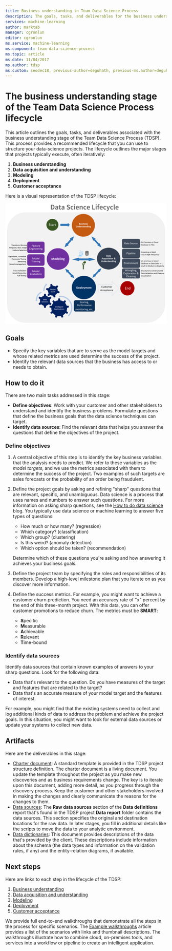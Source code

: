```yaml
---
title: Business understanding in Team Data Science Process
description: The goals, tasks, and deliverables for the business understanding stage of your data-science projects in the Team Data Science Process.
services: machine-learning
author: marktab
manager: cgronlun
editor: cgronlun
ms.service: machine-learning
ms.component: team-data-science-process
ms.topic: article
ms.date: 11/04/2017
ms.author: tdsp
ms.custom: seodec18, previous-author=deguhath, previous-ms.author=deguhath
---
```

# The business understanding stage of the Team Data Science Process lifecycle

This article outlines the goals, tasks, and deliverables associated with the business understanding stage of the Team Data Science Process (TDSP). This process provides a recommended lifecycle that you can use to structure your data-science projects. The lifecycle outlines the major stages that projects typically execute, often iteratively:

   1. **Business understanding**
   2. **Data acquisition and understanding**
   3. **Modeling**
   4. **Deployment**
   5. **Customer acceptance**

Here is a visual representation of the TDSP lifecycle: 

![TDSP lifecycle](./media/lifecycle/tdsp-lifecycle2.png) 


## Goals
* Specify the key variables that are to serve as the model targets and whose related metrics are used determine the success of the project.
* Identify the relevant data sources that the business has access to or needs to obtain.

## How to do it
There are two main tasks addressed in this stage: 

   * **Define objectives**: Work with your customer and other stakeholders to understand and identify the business problems. Formulate questions that define the business goals that the data science techniques can target.
   * **Identify data sources**: Find the relevant data that helps you answer the questions that define the objectives of the project.

### Define objectives
1. A central objective of this step is to identify the key business variables that the analysis needs to predict. We refer to these variables as the *model targets*, and we use the metrics associated with them to determine the success of the project. Two examples of such targets are sales forecasts or the probability of an order being fraudulent.

2. Define the project goals by asking and refining "sharp" questions that are relevant, specific, and unambiguous. Data science is a process that uses names and numbers to answer such questions. For more information on asking sharp questions, see the [How to do data science](https://blogs.technet.microsoft.com/machinelearning/2016/03/28/how-to-do-data-science/) blog. You typically use data science or machine learning to answer five types of questions:
 
   * How much or how many? (regression)
   * Which category? (classification)
   * Which group? (clustering)
   * Is this weird? (anomaly detection)
   * Which option should be taken? (recommendation)

   Determine which of these questions you're asking and how answering it achieves your business goals.

3. Define the project team by specifying the roles and responsibilities of its members. Develop a high-level milestone plan that you iterate on as you discover more information. 

4. Define the success metrics. For example, you might want to achieve a customer churn prediction. You need an accuracy rate of "x" percent by the end of this three-month project. With this data, you can offer customer promotions to reduce churn. The metrics must be **SMART**: 

   * **S**pecific 
   * **M**easurable
   * **A**chievable 
   * **R**elevant 
   * **T**ime-bound 

### Identify data sources
Identify data sources that contain known examples of answers to your sharp questions. Look for the following data:

* Data that's relevant to the question. Do you have measures of the target and features that are related to the target?
* Data that's an accurate measure of your model target and the features of interest.

For example, you might find that the existing systems need to collect and log additional kinds of data to address the problem and achieve the project goals. In this situation, you might want to look for external data sources or update your systems to collect new data.

## Artifacts
Here are the deliverables in this stage:

   * [Charter document](https://github.com/Azure/Azure-TDSP-ProjectTemplate/blob/master/Docs/Project/Charter.md): A standard template is provided in the TDSP project structure definition. The charter document is a living document. You update the template throughout the project as you make new discoveries and as business requirements change. The key is to iterate upon this document, adding more detail, as you progress through the discovery process. Keep the customer and other stakeholders involved in making the changes and clearly communicate the reasons for the changes to them.  
   * [Data sources](https://github.com/Azure/Azure-TDSP-ProjectTemplate/blob/master/Docs/Data_Report/Data%20Defintion.md#raw-data-sources): The **Raw data sources** section of the **Data definitions** report that's found in the TDSP project **Data report** folder contains the data sources. This section specifies the original and destination locations for the raw data. In later stages, you fill in additional details like the scripts to move the data to your analytic environment.  
   * [Data dictionaries](https://github.com/Azure/Azure-TDSP-ProjectTemplate/tree/master/Docs/Data_Dictionaries): This document provides descriptions of the data that's provided by the client. These descriptions include information about the schema (the data types and information on the validation rules, if any) and the entity-relation diagrams, if available.

## Next steps

Here are links to each step in the lifecycle of the TDSP:

   1. [Business understanding](lifecycle-business-understanding.md)
   2. [Data acquisition and understanding](lifecycle-data.md)
   3. [Modeling](lifecycle-modeling.md)
   4. [Deployment](lifecycle-deployment.md)
   5. [Customer acceptance](lifecycle-acceptance.md)

We provide full end-to-end walkthroughs that demonstrate all the steps in the process for specific scenarios. The [Example walkthroughs](walkthroughs.md) article provides a list of the scenarios with links and thumbnail descriptions. The walkthroughs illustrate how to combine cloud, on-premises tools, and services into a workflow or pipeline to create an intelligent application. 
